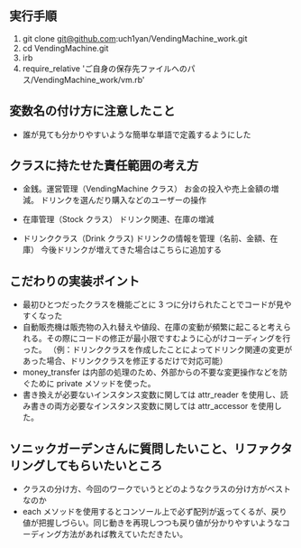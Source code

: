 ## 実行手順

1. git clone git@github.com:uch1yan/VendingMachine_work.git
2. cd VendingMachine.git
3. irb
4. require_relative 'ご自身の保存先ファイルへのパス/VendingMachine_work/vm.rb'

## 変数名の付け方に注意したこと

- 誰が見ても分かりやすいような簡単な単語で定義するようにした

## クラスに持たせた責任範囲の考え方

- 金銭。運営管理（VendingMachine クラス）
  お金の投入や売上金額の増減。
  ドリンクを選んだり購入などのユーザーの操作

- 在庫管理（Stock クラス）
  ドリンク関連、在庫の増減

- ドリンククラス（Drink クラス)
  ドリンクの情報を管理（名前、金額、在庫）
  今後ドリンクが増えてきた場合はこちらに追加する

## こだわりの実装ポイント

- 最初ひとつだったクラスを機能ごとに 3 つに分けられたことでコードが見やすくなった
- 自動販売機は販売物の入れ替えや値段、在庫の変動が頻繁に起こると考えられる。その際にコードの修正が最小限ですむように心がけコーディングを行った。
  （例：ドリンククラスを作成したことによってドリンク関連の変更があった場合、ドリンククラスを修正するだけで対応可能）
- money_transfer は内部の処理のため、外部からの不要な変更操作などを防ぐために private メソッドを使った。
- 書き換えが必要ないインスタンス変数に関しては attr_reader を使用し、読み書きの両方必要なインスタンス変数に関しては attr_accessor を使用した。

## ソニックガーデンさんに質問したいこと、リファクタリングしてもらいたいところ

- クラスの分け方、今回のワークでいうとどのようなクラスの分け方がベストなのか
- each メソッドを使用するとコンソール上で必ず配列が返ってくるが、戻り値が把握しづらい。同じ動きを再現しつつも戻り値が分かりやすいようなコーディング方法があれば教えていただきたい。
